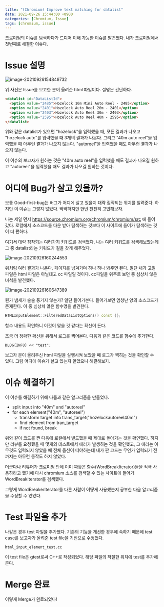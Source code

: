 ```yaml
---
title: "(Chromium) Improve text matching for datalist"
date: 2021-09-26 15:44:00 +0900
categories: [Chromium, Issue]
tags: [chromium, issue]
---
```


크로미엄의 이슈를 탐색하다가 드디어 이해 가능한 이슈를 발견했다. 내가 크로미엄에서 첫번째로 해결한 이슈다.

# Issue 설명

![image-20210926154849732](../../assets/img/2021-09-26-chromium-autocomplete-issue/image-20210926154849732.png)

위 사진은 Issue를 보고한 분이 올려준 html 파일이다. 설명은 간단하다.

```html
<datalist id="DataListId">
  <option value="2485">Hozelock 10m Mini Auto Reel - 2485</option>
  <option value="2401">Hozelock Auto Reel 20m - 2401</option>
  <option value="2403">Hozelock Auto Reel 30m - 2403</option>
  <option value="2595">Hozelock Auto Reel 40m - 2595</option>
</datalist>
```

위와 같은 datalist가 있으면 "hozelock"을 입력했을 때, 모든 결과가 나오고 "hozelock auto"를 입력했을 때 3개의 결과가 나온다. 그리고 "40m auto reel"을 입력했을 때 아무런 결과가 나오지 않는다. "autoreel"을 입력했을 때도 아무런 결과가 나오지 않는다.



이 이슈의 보고자가 원하는 것은 "40m auto reel"을 입력했을 때도 결과가 나오길 원하고 "autoreel"을 입력했을 때도 결과가 나오길 원하는 것이다.



# 어디에 Bug가 살고 있을까?

보통 Good-first-bug는 버그가 어디에 살고 있을지 대략 짐작되는 위치를 알려준다. 하지만 이 이슈는 그렇지 않았다. 막막하지만 한번 천천히 고민해보자.



나는 제일 먼저 https://source.chromium.org/chromium/chromium/src 에 들어갔다. 로컬에서 소스코드를 다운 받아 탐색하는 것보다 이 사이트에 들어가 탐색하는 것이 더 편하다.



여기서 대략 짐작되는 여러가지 키워드를 검색했다. 나는 여러 키워드를 검색해보았는데 그 중 datalist라는 키워드가 길을 찾게 해주었다.

![image-20210926160244553](../../assets/img/2021-09-26-chromium-autocomplete-issue/image-20210926160244553.png)

위처럼 여러 결과가 나온다. 페이지를 넘겨가며 하나 하나 봐주면 된다. 일단 내가 고칠 파일은 html 파일은 아닐테고 cc 파일일 것이다. cc파일을 위주로 보던 중 심상치 않은 녀석을 발견했다.

![image-20210926160647389](../../assets/img/2021-09-26-chromium-autocomplete-issue/image-20210926160647389.png)

뭔가 냄새가 술술 풍기지 않는가? 일단 들어가본다. 들어가보면 엄청난 양의 소스코드가 존재한다. 이 중 심상치 않은 함수명을 발견한다.

```c++
HTMLInputElement::FilteredDataListOptions() const {};
```

함수 내용도 확인하니 이것이 맞을 것 같다는 확신이 든다.



조금 더 정확한 확신을 위해서 로그를 찍어본다. 다음과 같은 코드를 함수에 추가한다.

```
DLOG(INFO) << "test";
```

보고자 분이 올려주신 html 파일을 실행시켜 보았을 때 로그가 찍히는 것을 확인할 수 있다. 그럼 어디에 이슈가 살고 있는지 알았으니 해결해보자.

# 이슈 해결하기

이 이슈를 해결하기 위해 다름과 같은 알고리즘을 만들었다.

* split input into "40m" and "autoreel"
* for each element("40m", "autoreel")
  * transform target into trans_target("hozelockautoreel40m")
  * find element from tran_target
  * if not found, break

위와 같이 코드를 짠 다음에 로컬에서 빌드했을 때 제대로 돌아가는 것을 확인했다. 하지만 리뷰를 요청했을 때 몇개의 테스트에서 에러가 발생하는 것을 확인했고, 그 에러는 아무것도 입력되지 않았을 때 전체 옵션이 떠야하는데 내가 짠 코드는 무언가 입력되기 전까지는 아무런 동작도 하지 않았다.

더군다나 리뷰어가 크로미엄 안에 이미 짜놓은 함수(WordBreakIterator)들을 적극 사용하라고 했기에 다시 chromium 소스를 검색할 수 있는 사이트에 들어가 WordBreakIterator를 검색했다.

그렇게 WordBreakerIterator를 다른 사람이 어떻게 사용했는지 공부한 다음 알고리즘을 수정할 수 있었다.

# Test 파일을 추가

나같은 경우 test 파일을 추가했다. 기존의 기능을 개선한 경우에 속하기 때문에 test case를 보고자가 올려준 test file을 기반으로 수정했다.

```
html_input_element_test.cc
```

이 test file은 gtest로써 C++로 작성되었다. 해당 파일의 적절한 위치에 test를 추가해준다.



# Merge 완료

이렇게 Merge가 완료되었다!